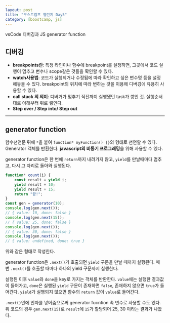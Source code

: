 ```yaml
---
layout: post
title: "부스트캠프 챌린지 Day5"
category: [boostcamp, js]
---
```


vsCode 디버깅과 JS generator function

## **디버깅**

-   **breakpoints란**: 특정 라인이나 함수에 breakpoint를 설정하면, 그곳에서 코드 실행이 멈추고 변수나 scope같은 것들을 확인할 수 있다.
-   **watch사용법**: 코드가 실행되거나 수정됨에 따라 확인하고 싶은 변수명 등을 설정해놓을 수 있다. breakpoint의 위치에 따라 변하는 것을 이용해 디버깅에 유용히 사용할 수 있다.
-   **call stack 의 의미**: 디버거가 멈추기 직전까지 실행됐던 task가 쌓인 것. 실행순서대로 아래부터 위로 쌓인다.
-   **Step over / Step into/ Step out**

---

## **generator function**

함수선언문 뒤에 `*`을 붙여 `function* myFunction() {}`의 형태로 선언할 수 있다. Generator 객체를 반환한다. **javascript의 비동기 프로그래밍**을 위해 사용할 수 있다.

generator function은 한 번에 `return`까지 내려가지 않고, `yield`를 만날때마다 멈추고, 다시 그 자리로 돌아와 실행된다.

```js
function* count(i) {
    const result = yield i;
    yield result + 10;
    yield result + 15;
    return "끝!";
}
const gen = generator(10);
console.log(gen.next());
// { value: 10, done: false }
console.log(gen.next(15));
// { value: 25, done: false }
console.log(gen.next());
// { value: 30, done: false }
console.log(gen.next());
// { value: undefined, done: true }
```

위와 같은 형태로 작성한다.

generator function은 `.next()`가 호출되면 `yield` 구문을 만날 때까지 실행된다. 매번 `.next()`를 호출할 때마다 하나의 yield 구문까지 실행한다.

실행된 이후 `value`와 `done`을 key로 가지는 객체를 반환한다. `value`에는 실행한 결과값이 들어가고, `done`은 실행된 `yield` 구문이 존재하면 `false`, 존재하지 않으면 `true`가 들어간다. `yield`가 실행되지 않으면 함수의 `return` 값이 `value`로 들어간다.

`.next()`안에 인자를 넣어줌으로써 generator fucntion 속 변수로 사용할 수도 있다. 위 코드의 경우 `gen.next(15)`로 `result`에 `15`가 할당되어 25, 30 이라는 결과가 나왔다.
